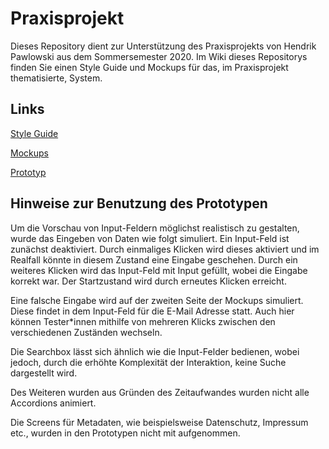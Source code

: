 # Praxisprojekt

Dieses Repository dient zur Unterstützung  des Praxisprojekts von Hendrik Pawlowski aus dem Sommersemester 2020. Im Wiki dieses Repositorys finden Sie einen Style Guide und Mockups für das, im Praxisprojekt thematisierte, System.


## Links

<a href="https://github.com/hendrikpawlowski/Praxisprojekt-SS2020-Pawlowski/wiki/Style-Guide">Style Guide</a>

<a href="https://github.com/hendrikpawlowski/Praxisprojekt-SS2020-Pawlowski/wiki/Mockups">Mockups</a>

<a href="https://xd.adobe.com/view/ad22c025-7ccf-41e7-a733-fe79ebdd5316-f871/screen/d8ea6222-b20b-4539-a889-d547f947afe2/">Prototyp</a>

## Hinweise zur Benutzung des Prototypen

Um die Vorschau von Input-Feldern möglichst realistisch zu gestalten, wurde das Eingeben von Daten wie folgt simuliert. Ein Input-Feld ist zunächst deaktiviert. Durch einmaliges Klicken wird dieses aktiviert und im Realfall könnte in diesem Zustand eine Eingabe geschehen. Durch ein weiteres Klicken wird das Input-Feld mit Input gefüllt, wobei die Eingabe korrekt war. Der Startzustand wird durch erneutes Klicken erreicht.

Eine falsche Eingabe wird auf der zweiten Seite der Mockups simuliert. Diese findet in dem Input-Feld für die E-Mail Adresse statt. Auch hier können Tester*innen mithilfe von mehreren Klicks zwischen den verschiedenen Zuständen wechseln.

Die Searchbox lässt sich ähnlich wie die Input-Felder bedienen, wobei jedoch, durch die erhöhte Komplexität der Interaktion, keine Suche dargestellt wird.

Des Weiteren wurden aus Gründen des Zeitaufwandes wurden nicht alle Accordions animiert.

Die Screens für Metadaten, wie beispielsweise Datenschutz, Impressum etc., wurden in den Prototypen nicht mit aufgenommen.
